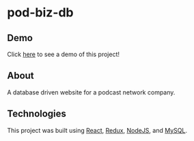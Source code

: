 # pod-biz-db

## Demo
Click [here](https://www.loom.com/share/809149065d19417daa16e5c62e2eec8e) to see a demo of this project!

## About
A database driven website for a podcast network company.

## Technologies
This project was built using [React](https://react.dev/), [Redux](https://redux.js.org/), [NodeJS](https://nodejs.org/en), and [MySQL](https://www.mysql.com/).

